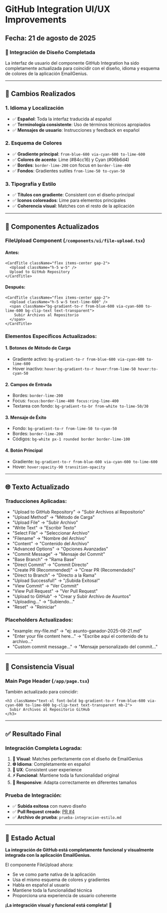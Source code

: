 # GitHub Integration UI/UX Improvements

## Fecha: 21 de agosto de 2025

### 🎨 Integración de Diseño Completada

La interfaz de usuario del componente GitHub Integration ha sido completamente actualizada para coincidir con el diseño, idioma y esquema de colores de la aplicación EmailGenius.

---

## 🔄 Cambios Realizados

### **1. Idioma y Localización**

- ✅ **Español**: Toda la interfaz traducida al español
- ✅ **Terminología consistente**: Uso de términos técnicos apropiados
- ✅ **Mensajes de usuario**: Instrucciones y feedback en español

### **2. Esquema de Colores**

- ✅ **Gradiente principal**: `from-blue-600 via-cyan-600 to-lime-600`
- ✅ **Colores de acento**: Lime (#84cc16) y Cyan (#06b6d4)
- ✅ **Bordes**: `border-lime-200` con focus en `border-lime-400`
- ✅ **Fondos**: Gradientes sutiles `from-lime-50 to-cyan-50`

### **3. Tipografía y Estilo**

- ✅ **Títulos con gradiente**: Consistent con el diseño principal
- ✅ **Iconos coloreados**: Lime para elementos principales
- ✅ **Coherencia visual**: Matches con el resto de la aplicación

---

## 📝 Componentes Actualizados

### **FileUpload Component** (`/components/ui/file-upload.tsx`)

#### **Antes:**

```tsx
<CardTitle className="flex items-center gap-2">
  <Upload className="h-5 w-5" />
  Upload to GitHub Repository
</CardTitle>
```

#### **Después:**

```tsx
<CardTitle className="flex items-center gap-2">
  <Upload className="h-5 w-5 text-lime-600" />
  <span className="bg-gradient-to-r from-blue-600 via-cyan-600 to-lime-600 bg-clip-text text-transparent">
    Subir Archivos al Repositorio
  </span>
</CardTitle>
```

### **Elementos Específicos Actualizados:**

#### **1. Botones de Método de Carga**

- Gradiente activo: `bg-gradient-to-r from-blue-600 via-cyan-600 to-lime-600`
- Hover inactivo: `hover:bg-gradient-to-r hover:from-lime-50 hover:to-cyan-50`

#### **2. Campos de Entrada**

- Bordes: `border-lime-200`
- Focus: `focus:border-lime-400 focus:ring-lime-400`
- Textarea con fondo: `bg-gradient-to-br from-white to-lime-50/30`

#### **3. Mensaje de Éxito**

- Fondo: `bg-gradient-to-r from-lime-50 to-cyan-50`
- Bordes: `border-lime-200`
- Códigos: `bg-white px-1 rounded border border-lime-100`

#### **4. Botón Principal**

- Gradiente: `bg-gradient-to-r from-blue-600 via-cyan-600 to-lime-600`
- Hover: `hover:opacity-90 transition-opacity`

---

## 🌐 Texto Actualizado

### **Traducciones Aplicadas:**

- "Upload to GitHub Repository" → "Subir Archivos al Repositorio"
- "Upload Method" → "Método de Carga"
- "Upload File" → "Subir Archivo"
- "Write Text" → "Escribir Texto"
- "Select File" → "Seleccionar Archivo"
- "Filename" → "Nombre del Archivo"
- "Content" → "Contenido del Archivo"
- "Advanced Options" → "Opciones Avanzadas"
- "Commit Message" → "Mensaje del Commit"
- "Base Branch" → "Rama Base"
- "Direct Commit" → "Commit Directo"
- "Create PR (Recommended)" → "Crear PR (Recomendado)"
- "Direct to Branch" → "Directo a la Rama"
- "Upload Successful!" → "¡Subida Exitosa!"
- "View Commit" → "Ver Commit"
- "View Pull Request" → "Ver Pull Request"
- "Upload to GitHub" → "Crear y Subir Archivo de Asuntos"
- "Uploading..." → "Subiendo..."
- "Reset" → "Reiniciar"

### **Placeholders Actualizados:**

- "example: my-file.md" → "ej: asunto-ganador-2025-08-21.md"
- "Enter your file content here..." → "Escribe aquí el contenido de tu archivo..."
- "Custom commit message..." → "Mensaje personalizado del commit..."

---

## 🎯 Consistencia Visual

### **Main Page Header** (`/app/page.tsx`)

También actualizado para coincidir:

```tsx
<h3 className="text-xl font-bold bg-gradient-to-r from-blue-600 via-cyan-600 to-lime-600 bg-clip-text text-transparent mb-2">
  Subir Archivos al Repositorio GitHub
</h3>
```

---

## ✅ Resultado Final

### **Integración Completa Lograda:**

1. **🎨 Visual**: Matches perfectamente con el diseño de EmailGenius
2. **🌐 Idioma**: Completamente en español
3. **🎯 UX**: Consistent user experience
4. **⚡ Funcional**: Mantiene toda la funcionalidad original
5. **📱 Responsive**: Adapta correctamente en diferentes tamaños

### **Prueba de Integración:**

- ✅ **Subida exitosa** con nuevo diseño
- ✅ **Pull Request creado**: [PR #4](https://github.com/juanjaragavi/emailgenius-winner-broadcasts-subjects/pull/4)
- ✅ **Archivo de prueba**: `prueba-integracion-estilo.md`

---

## 🚀 Estado Actual

**La integración de GitHub está completamente funcional y visualmente integrada con la aplicación EmailGenius.**

El componente FileUpload ahora:

- Se ve como parte nativa de la aplicación
- Usa el mismo esquema de colores y gradientes
- Habla en español al usuario
- Mantiene toda la funcionalidad técnica
- Proporciona una experiencia de usuario coherente

**¡La integración visual y funcional está completa!** 🎉
